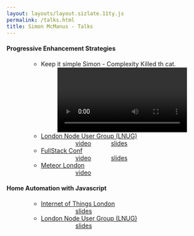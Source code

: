 ```yaml
---
layout: layouts/layout.sizlate.11ty.js
permalink: /talks.html
title: Simon McManus - Talks
---
```


<div class="contained talks">
    <style scoped>
    .talks ul {
        margin-left: 1em;
    }
    .talks li {
        list-style-type: circle;
        margin-left: 3em;
    }
    .talks .resources li {
        display: inline-block;
        background-repeat: no-repeat;
        background-position: 10px;
        background-size: 1em;
        padding-left: 2em;
        margin-left: 1em;
    }
    .talks .video {
            background-image: url(/icons/play.svg);
        }
    .talks .slides {
            background-image: url(/icons/monitor.svg);
        }
    </style>
    <section>
        <h4>Progressive Enhancement Strategies</h4>
        <ul>
            <li>
                Keep it simple Simon - Complexity Killed th cat. 
                <ul class="resources">
                    <video width="300px"  controls>
                        <source src="/talks/Simon%20Mcmanus%20-%20KISS%20Keep%20it%20simple.mp4" type="video/mp4">
                    </video>
                </ul>
            </li>
            <li>
                <a href="http://lnug.org">London Node User Group (LNUG)</a>
                <ul class="resources">
                    <li class="video"><a href="https://www.youtube.com/watch?v=KPrC-udTDi8"> video </a></li>
                    <li class="slides"><a href="https://simonmcmanus.github.io/presentations/progressive-enhancement-strategies/index.html#/step-1">slides</a> </li>
                </ul>
            </li>
            <li>
                <a href="https://skillsmatter.com/conferences/11213-fullstack-london-2019-the-conference-on-javascript-node-and-internet-of-things">FullStack Conf</a>
                <ul class="resources">
                    <li class="video"><a href="https://skillsmatter.com/skillscasts/6622-progressive-enhancement-strategies">video</a></li>
                    <li class="slides"><a href="https://simonmcmanus.github.io/presentations/progressive-enhancement-strategies-fullstack/index.html">slides</a> </li>
                </ul>
            </li>
            <li>
                <a href="https://www.meetup.com/Meteor-London/?_cookie-check=72-LDb2zXTT924LR">Meteor London</a>
                <ul class="resources">
                    <li class="video"><a href="https://www.youtube.com/watch?v=R35ckMtt068">video</a></li>
                </ul>
            </li>
        </ul>
    </section>
    <section>
        <h4>Home Automation with Javascript</h4>
        <ul>
            <li><a href="http://iot.london/">Internet of Things London</a>
                <ul class="resources">
                    <li class="slides"><a href="https://simonmcmanus.github.io/presentations/iot/index.html">slides</a></li>
                </ul>
            </li>
            <li>
                <a href="http://lnug.org">London Node User Group (LNUG)</a>
                <ul class="resources">
                    <li class="slides"><a href="https://simonmcmanus.github.io/presentations/home-automation/index.html">slides</a></li>
                </ul>
            </li>
        </ul>
    </section>
</div>